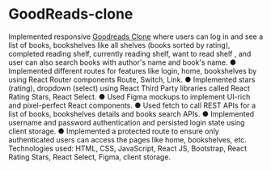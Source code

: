 # GoodReads-clone
Implemented responsive [Goodreads Clone](https://bookhubsruthi.ccbp.tech/) where users can log in and see a list of books,
bookshelves like all shelves (books sorted by rating), completed reading shelf, currently
reading shelf, want to read shelf , and user can also search books with author's name and
book's name.
● Implemented different routes for features like login, home, bookshelves by using
React Router components Route, Switch, Link.
● Implemented stars (rating), dropdown (select) using React Third Party libraries called
React Rating Stars, React Select.
● Used Figma mockups to implement UI-rich and pixel-perfect React components.
● Used fetch to call REST APIs for a list of books, bookshelves details and books
search APIs.
● Implemented username and password authentication and persisted login state using
client storage.
● Implemented a protected route to ensure only authenticated users can access the pages
like home, bookshelves, etc.
Technologies used: HTML, CSS, JavaScript, React JS, Bootstrap, React Rating Stars, React
Select, Figma, client storage.
